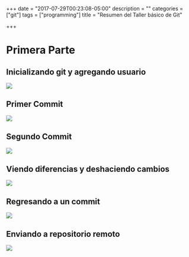 +++
date = "2017-07-29T00:23:08-05:00"
description = ""
categories = ["git"]
tags = ["programming"]
title = "Resumen del Taller básico de Git"

+++

# Primera Parte
## Inicializando git y agregando usuario

![][2]

## Primer Commit

![][3]

## Segundo Commit

![][4]

## Viendo diferencias y deshaciendo cambios

![][5]

## Regresando a un commit

![][6]

## Enviando a repositorio remoto

![][7]

[1]: /blog/blog/git/git1.jpg
[2]: /blog/blog/git/git-init.gif
[3]: /blog/blog/git/git-commit.gif
[4]: /blog/blog/git/second-commit.gif
[5]: /blog/blog/git/git-diff.gif
[6]: /blog/blog/git/git-reset.gif
[7]: /blog/blog/git/git-remote.gif
